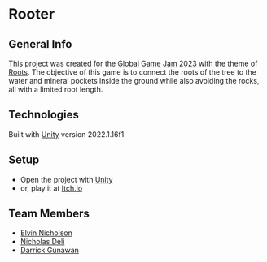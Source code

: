 # Rooter

## General Info

This project was created for the [Global Game Jam 2023](https://globalgamejam.org/) with the theme of [Roots](https://globalgamejam.org/news/theme-global-game-jam-2023). The objective of this game is to connect the roots of the tree to the water and mineral pockets inside the ground while also avoiding the rocks, all with a limited root length.

## Technologies
Built with [Unity](https://unity.com/) version 2022.1.16f1

## Setup
* Open the project with [Unity](https://unity.com/)
* or, play it at [Itch.io](https://salty-pizza.itch.io/rooter)

## Team Members
* [Elvin Nicholson](https://github.com/ElvinNicholson)
* [Nicholas Deli](https://github.com/NFDELI)
* [Darrick Gunawan](https://github.com/Darrickg)